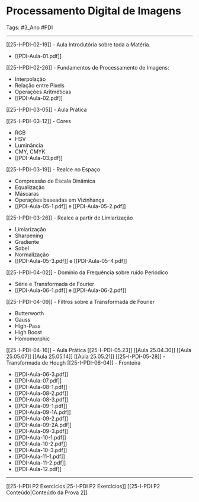  # Processamento Digital de Imagens

Tags: #3_Ano #PDI 

---

[[25-I-PDI-02-19]] - Aula Introdutória sobre toda a Matéria.
- [[PDI-Aula-01.pdf]]

[[25-I-PDI-02-26]] - Fundamentos de Processamento de Imagens:
- Interpolação
- Relação entre Pixels
- Operações Aritméticas
- [[PDI-Aula-02.pdf]]

[[25-I-PDI-03-05]] - Aula Prática

[[25-I-PDI-03-12]] - Cores
- RGB
- HSV
- Luminância
- CMY, CMYK
- [[PDI-Aula-03.pdf]]

[[25-I-PDI-03-19]] - Realce no Espaço
- Compressâo de Escala Dinâmica
- Equalização
- Máscaras
- Operações baseadas em Vizinhança
- [[PDI-Aula-05-1.pdf]] e [[PDI-Aula-05-2.pdf]]

[[25-I-PDI-03-26]] - Realce a partir de Limiarização
- Limiarização
- Sharpening
- Gradiente
- Sobel
- Normalização
- [[PDI-Aula-05-3.pdf]] e [[PDI-Aula-05-4.pdf]]

[[25-I-PDI-04-02]] - Domínio da Frequência sobre ruído Periódico
- Série e Transformada de Fourier
- [[PDI-Aula-06-1.pdf]] e [[PDI-Aula-06-2.pdf]]

[[25-I-PDI-04-09]] - Filtros sobre a Transformada de Fourier
- Butterworth
- Gauss
- High-Pass
- High Boost
- Homomorphic

[[25-I-PDI-04-16]] - Aula Prática
[[25-I-PDI-05.23]]
[[Aula 25.04.30]]
[[Aula 25.05.07]]
[[Aula 25.05.14]]
[[Aula 25.05.21]]
[[25-I-PDI-05-28]] - Transformada de Hough
[[25-I-PDI-06-04]] - Fronteira

- [[PDI-Aula-06-3.pdf]]
- [[PDI-Aula-07.pdf]]
- [[PDI-Aula-08-1.pdf]]
- [[PDI-Aula-08-2.pdf]]
- [[PDI-Aula-08-3.pdf]]
- [[PDI-Aula-09-1.pdf]]
- [[PDI-Aula-09-1A.pdf]]
- [[PDI-Aula-09-2.pdf]]
- [[PDI-Aula-09-2A.pdf]]
- [[PDI-Aula-09-3.pdf]]
- [[PDI-Aula-10-1.pdf]]
- [[PDI-Aula-10-2.pdf]]
- [[PDI-Aula-10-3.pdf]]
- [[PDI-Aula-11-1.pdf]]
- [[PDI-Aula-11-2.pdf]]
- [[PDI-Aula-12.pdf]]

---

[[25-I-PDI P2 Exercícios|25-I-PDI P2 Exercícios]]
[[25-I-PDI P2 Conteúdo|Conteúdo da Prova 2]]